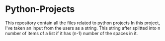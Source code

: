 # Python-Projects
This repository contain all the files related to python projects
In this project, I've taken an input from the users as a string. This string after spiltted into n number of items of a list if it has (n-1) number of the spaces in it.
